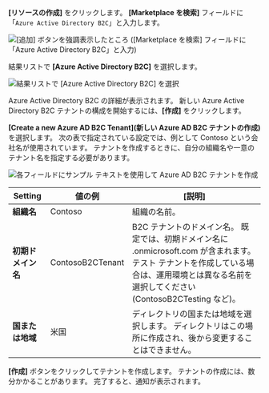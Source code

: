 **[リソースの作成]** をクリックします。 **[Marketplace を検索]** フィールドに「`Azure Active Directory B2C`」と入力します。

![[追加] ボタンを強調表示したところ ([Marketplace を検索] フィールドに「Azure Active Directory B2C」と入力)](./media/active-directory-b2c-create-tenant/find-azure-ad-b2c.png)

結果リストで **[Azure Active Directory B2C]** を選択します。

![結果リストで [Azure Active Directory B2C] を選択](./media/active-directory-b2c-create-tenant/find-azure-ad-b2c-result.png)

Azure Active Directory B2C の詳細が表示されます。 新しい Azure Active Directory B2C テナントの構成を開始するには、**[作成]** をクリックします。

**[Create a new Azure AD B2C Tenant]\(新しい Azure AD B2C テナントの作成\)** を選択します。 次の表で指定されている設定では、例として Contoso という会社名が使用されています。 テナントを作成するときに、自分の組織名や一意のテナント名を指定する必要があります。  

![各フィールドにサンプル テキストを使用して Azure AD B2C テナントを作成](./media/active-directory-b2c-create-tenant/create-new-b2c-tenant.png)

| Setting      | 値の例  | [説明]                                        |
| ------------ | ------- | -------------------------------------------------- |
| **組織名** | Contoso | 組織の名前。 | 
| **初期ドメイン名** |  ContosoB2CTenant | B2C テナントのドメイン名。 既定では、初期ドメイン名に .onmicrosoft.com が含まれます。テスト テナントを作成している場合は、運用環境とは異なる名前を選択してください (ContosoB2CTesting など)。 |
| **国または地域** | 米国 | ディレクトリの国または地域を選択します。 ディレクトリはこの場所に作成され、後から変更することはできません。  |

**[作成]** ボタンをクリックしてテナントを作成します。 テナントの作成には、数分かかることがあります。 完了すると、通知が表示されます。